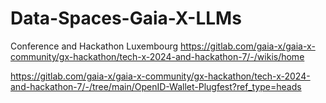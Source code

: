 # Data-Spaces-Gaia-X-LLMs
Conference and Hackathon Luxembourg
https://gitlab.com/gaia-x/gaia-x-community/gx-hackathon/tech-x-2024-and-hackathon-7/-/wikis/home

https://gitlab.com/gaia-x/gaia-x-community/gx-hackathon/tech-x-2024-and-hackathon-7/-/tree/main/OpenID-Wallet-Plugfest?ref_type=heads
